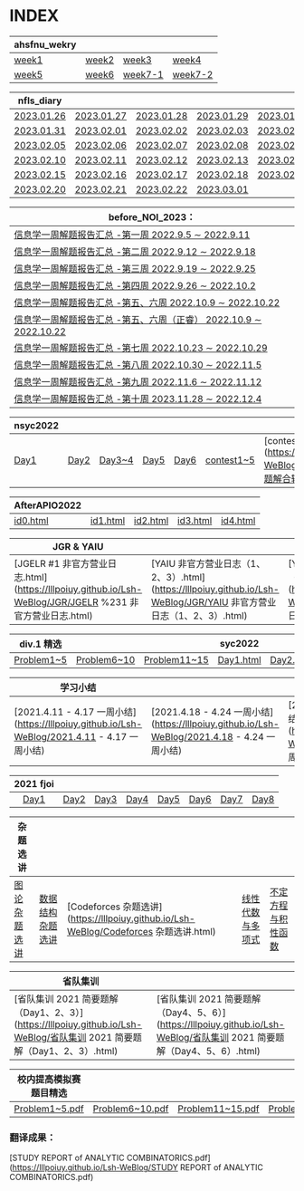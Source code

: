 # INDEX

| ahsfnu_wekry                                                 |                                                              |                                                              |                                                              |
| ------------------------------------------------------------ | ------------------------------------------------------------ | ------------------------------------------------------------ | ------------------------------------------------------------ |
| [week1](https://lllpoiuy.github.io/Lsh-WeBlog/ahsfnu_wekry/week1.html) | [week2](https://lllpoiuy.github.io/Lsh-WeBlog/ahsfnu_wekry/week2.html) | [week3](https://lllpoiuy.github.io/Lsh-WeBlog/ahsfnu_wekry/week3.html) | [week4](https://lllpoiuy.github.io/Lsh-WeBlog/ahsfnu_wekry/week4.html) |
| [week5](https://lllpoiuy.github.io/Lsh-WeBlog/ahsfnu_wekry/week5.html) | [week6](https://lllpoiuy.github.io/Lsh-WeBlog/ahsfnu_wekry/week6.html) | [week7-1](https://lllpoiuy.github.io/Lsh-WeBlog/ahsfnu_wekry/week7.html) | [week7-2](https://lllpoiuy.github.io/Lsh-WeBlog/ahsfnu_wekry/test.pdf) |

| nfls_diary                                                   |                                                              |                                                              |                                                              |                                                              |
| ------------------------------------------------------------ | ------------------------------------------------------------ | ------------------------------------------------------------ | ------------------------------------------------------------ | ------------------------------------------------------------ |
| [2023.01.26](https://lllpoiuy.github.io/Lsh-WeBlog/nfls_diary/2023.01.26.pdf) | [2023.01.27](https://lllpoiuy.github.io/Lsh-WeBlog/nfls_diary/2023.01.27.pdf) | [2023.01.28](https://lllpoiuy.github.io/Lsh-WeBlog/nfls_diary/2023.01.28.pdf) | [2023.01.29](https://lllpoiuy.github.io/Lsh-WeBlog/nfls_diary/2023.01.29.pdf) | [2023.01.30](https://lllpoiuy.github.io/Lsh-WeBlog/nfls_diary/2023.01.30.pdf) |
| [2023.01.31](https://lllpoiuy.github.io/Lsh-WeBlog/nfls_diary/2023.01.31.pdf) | [2023.02.01](https://lllpoiuy.github.io/Lsh-WeBlog/nfls_diary/2023.02.01.pdf) | [2023.02.02](https://lllpoiuy.github.io/Lsh-WeBlog/nfls_diary/2023.02.02.pdf) | [2023.02.03](https://lllpoiuy.github.io/Lsh-WeBlog/nfls_diary/2023.02.03.pdf) | [2023.02.04](https://lllpoiuy.github.io/Lsh-WeBlog/nfls_diary/2023.02.04.pdf) |
| [2023.02.05](https://lllpoiuy.github.io/Lsh-WeBlog/nfls_diary/2023.02.05.pdf) | [2023.02.06](https://lllpoiuy.github.io/Lsh-WeBlog/nfls_diary/2023.02.06.pdf) | [2023.02.07](https://lllpoiuy.github.io/Lsh-WeBlog/nfls_diary/2023.02.07.pdf) | [2023.02.08](https://lllpoiuy.github.io/Lsh-WeBlog/nfls_diary/2023.02.08.pdf) | [2023.02.09](https://lllpoiuy.github.io/Lsh-WeBlog/nfls_diary/2023.02.09.pdf) |
| [2023.02.10](https://lllpoiuy.github.io/Lsh-WeBlog/nfls_diary/2023.02.10.pdf) | [2023.02.11](https://lllpoiuy.github.io/Lsh-WeBlog/nfls_diary/2023.02.11.pdf) | [2023.02.12](https://lllpoiuy.github.io/Lsh-WeBlog/nfls_diary/2023.02.12.pdf) | [2023.02.13](https://lllpoiuy.github.io/Lsh-WeBlog/nfls_diary/2023.02.13.pdf) | [2023.02.14](https://lllpoiuy.github.io/Lsh-WeBlog/nfls_diary/2023.02.14.pdf) |
| [2023.02.15](https://lllpoiuy.github.io/Lsh-WeBlog/nfls_diary/2023.02.15.pdf) | [2023.02.16](https://lllpoiuy.github.io/Lsh-WeBlog/nfls_diary/2023.02.16.pdf) | [2023.02.17](https://lllpoiuy.github.io/Lsh-WeBlog/nfls_diary/2023.02.17.pdf) | [2023.02.18](https://lllpoiuy.github.io/Lsh-WeBlog/nfls_diary/2023.02.18.pdf) | [2023.02.19](https://lllpoiuy.github.io/Lsh-WeBlog/nfls_diary/2023.02.19.pdf) |
| [2023.02.20](https://lllpoiuy.github.io/Lsh-WeBlog/nfls_diary/2023.02.20.pdf) | [2023.02.21](https://lllpoiuy.github.io/Lsh-WeBlog/nfls_diary/2023.02.21.pdf) | [2023.02.22](https://lllpoiuy.github.io/Lsh-WeBlog/nfls_diary/2023.02.22.pdf) | [2023.03.01](https://lllpoiuy.github.io/Lsh-WeBlog/nfls_diary/2023.03.01.pdf) |                                                              |

| before_NOI_2023：                                            |
| ------------------------------------------------------------ |
| [信息学一周解题报告汇总 -第一周 2022.9.5 ∼ 2022.9.11](https://lllpoiuy.github.io/Lsh-WeBlog/afterNOI/week1.pdf) |
| [信息学一周解题报告汇总 -第二周 2022.9.12 ∼ 2022.9.18](https://lllpoiuy.github.io/Lsh-WeBlog/afterNOI/week2.pdf) |
| [信息学一周解题报告汇总 -第三周 2022.9.19 ∼ 2022.9.25](https://lllpoiuy.github.io/Lsh-WeBlog/afterNOI/week3.pdf) |
| [信息学一周解题报告汇总 -第四周 2022.9.26 ∼ 2022.10.2](https://lllpoiuy.github.io/Lsh-WeBlog/afterNOI/week4.pdf) |
| [信息学一周解题报告汇总 -第五、六周 2022.10.9 ∼ 2022.10.22](https://lllpoiuy.github.io/Lsh-WeBlog/afterNOI/week5and6.pdf) |
| [信息学一周解题报告汇总 -第五、六周（正睿） 2022.10.9 ∼ 2022.10.22](https://lllpoiuy.github.io/Lsh-WeBlog/afterNOI/week5and6id2.pdf) |
| [信息学一周解题报告汇总 -第七周 2022.10.23 ∼ 2022.10.29](https://lllpoiuy.github.io/Lsh-WeBlog/afterNOI/week7.pdf) |
| [信息学一周解题报告汇总 -第八周 2022.10.30 ∼ 2022.11.5](https://lllpoiuy.github.io/Lsh-WeBlog/afterNOI/week8.pdf) |
| [信息学一周解题报告汇总 -第九周 2022.11.6 ∼ 2022.11.12](https://lllpoiuy.github.io/Lsh-WeBlog/afterNOI/week9.pdf) |
| [信息学一周解题报告汇总 -第十周 2023.11.28 ∼ 2022.12.4](https://lllpoiuy.github.io/Lsh-WeBlog/afterNOI/week10.pdf) |

| nsyc2022                                                     |                                                              |                                                              |                                                              |                                                              |                                                              |                                                              |
| ------------------------------------------------------------ | ------------------------------------------------------------ | ------------------------------------------------------------ | ------------------------------------------------------------ | ------------------------------------------------------------ | ------------------------------------------------------------ | ------------------------------------------------------------ |
| [Day1](https://lllpoiuy.github.io/Lsh-WeBlog/nsyc2022/day1.html) | [Day2](https://lllpoiuy.github.io/Lsh-WeBlog/nsyc2022/day2.html) | [Day3~4](https://lllpoiuy.github.io/Lsh-WeBlog/nsyc2022/day3~4.html) | [Day5](https://lllpoiuy.github.io/Lsh-WeBlog/nsyc2022/Day5.html) | [Day6](https://lllpoiuy.github.io/Lsh-WeBlog/nsyc2022/Day6.html) | [contest1~5](https://lllpoiuy.github.io/Lsh-WeBlog/nsyc2022/比赛题解合辑.html) | [contest6~10](https://lllpoiuy.github.io/Lsh-WeBlog/main/nsyc2022/比赛题解合辑 2.html) |

| AfterAPIO2022                                                |                                                              |                                                              |                                                              |                                                              |
| ------------------------------------------------------------ | ------------------------------------------------------------ | ------------------------------------------------------------ | ------------------------------------------------------------ | ------------------------------------------------------------ |
| [id0.html](https://lllpoiuy.github.io/Lsh-WeBlog/afterAPIO/id0.html) | [id1.html](https://lllpoiuy.github.io/Lsh-WeBlog/afterAPIO/id1.html) | [id2.html](https://lllpoiuy.github.io/Lsh-WeBlog/afterAPIO/id2.html) | [id3.html](https://lllpoiuy.github.io/Lsh-WeBlog/afterAPIO/id3.html) | [id4.html](https://lllpoiuy.github.io/Lsh-WeBlog/afterAPIO/id4.html) |

| JGR & YAIU                                                   |                                                              |                                                              |
| ------------------------------------------------------------ | ------------------------------------------------------------ | ------------------------------------------------------------ |
| [JGELR #1 非官方营业日志.html](https://lllpoiuy.github.io/Lsh-WeBlog/JGR/JGELR %231 非官方营业日志.html) | [YAIU 非官方营业日志（1、2、3）.html](https://lllpoiuy.github.io/Lsh-WeBlog/JGR/YAIU 非官方营业日志（1、2、3）.html) | [YAIU 非官方营业日志（P4）.html](https://lllpoiuy.github.io/Lsh-WeBlog/JGR/YAIU 非官方营业日志（P4）.html) |

| div.1 精选                                                   |                                                              |                                                              | syc2022                                                      |                                                              |                                                              |
| ------------------------------------------------------------ | ------------------------------------------------------------ | ------------------------------------------------------------ | ------------------------------------------------------------ | ------------------------------------------------------------ | ------------------------------------------------------------ |
| [Problem1~5](https://lllpoiuy.github.io/Lsh-WeBlog/div1/Problem1~5.pdf) | [Problem6~10](https://lllpoiuy.github.io/Lsh-WeBlog/div1/Problem6~10.pdf) | [Problem11~15](https://lllpoiuy.github.io/Lsh-WeBlog/div1/Problem11~15.pdf) | [Day1.html](https://lllpoiuy.github.io/Lsh-WeBlog/syc2022/Day1.html) | [Day2.html](https://lllpoiuy.github.io/Lsh-WeBlog/syc2022/Day2.html) | [Day3.html](https://lllpoiuy.github.io/Lsh-WeBlog/syc2022/Day3.html) |


| 学习小结                                                     |                                                              |                                                              |                                                              |
| ------------------------------------------------------------ | ------------------------------------------------------------ | ------------------------------------------------------------ | ------------------------------------------------------------ |
| [2021.4.11 - 4.17 一周小结](https://lllpoiuy.github.io/Lsh-WeBlog/2021.4.11 - 4.17 一周小结) | [2021.4.18 - 4.24 一周小结](https://lllpoiuy.github.io/Lsh-WeBlog/2021.4.18 - 4.24 一周小结) | [2021.12.6 - 12.12 一周小结](https://lllpoiuy.github.io/Lsh-WeBlog/2021.12.6~12.12 一周小结.html) | [2021.12.13 - 12.19 一周小结](https://lllpoiuy.github.io/Lsh-WeBlog/2021.12.13~12.19 一周小结.html) |

|                      2021 fjoi                       |                                                      |                                                      |                                                      |                                                      |                                                      |                                                      |                                                      |
| :--------------------------------------------------: | :--------------------------------------------------: | :--------------------------------------------------: | :--------------------------------------------------: | :--------------------------------------------------: | :--------------------------------------------------: | :--------------------------------------------------: | :--------------------------------------------------: |
| [Day1](https://lllpoiuy.github.io/Lsh-WeBlog/D1.pdf) | [Day2](https://lllpoiuy.github.io/Lsh-WeBlog/D2.pdf) | [Day3](https://lllpoiuy.github.io/Lsh-WeBlog/D3.pdf) | [Day4](https://lllpoiuy.github.io/Lsh-WeBlog/D4.pdf) | [Day5](https://lllpoiuy.github.io/Lsh-WeBlog/D5.pdf) | [Day6](https://lllpoiuy.github.io/Lsh-WeBlog/D6.pdf) | [Day7](https://lllpoiuy.github.io/Lsh-WeBlog/D7.pdf) | [Day8](https://lllpoiuy.github.io/Lsh-WeBlog/D8.pdf) |


| 杂题选讲                                                     |                                                              |                                                              |                                                              |                                                              |
| ------------------------------------------------------------ | ------------------------------------------------------------ | ------------------------------------------------------------ | ------------------------------------------------------------ | ------------------------------------------------------------ |
| [图论杂题选讲](https://lllpoiuy.github.io/Lsh-WeBlog/图论杂题选讲.html) | [数据结构杂题选讲](https://lllpoiuy.github.io/Lsh-WeBlog/数据结构杂题选讲.html) | [Codeforces 杂题选讲](https://lllpoiuy.github.io/Lsh-WeBlog/Codeforces 杂题选讲.html) | [线性代数与多项式](https://lllpoiuy.github.io/Lsh-WeBlog/线性代数与多项式.html) | [不定方程与积性函数](https://lllpoiuy.github.io/Lsh-WeBlog/不定方程与积性函数.html) |

| 省队集训                                                     |                                                              |
| ------------------------------------------------------------ | ------------------------------------------------------------ |
| [省队集训 2021 简要题解（Day1、2、3）](https://lllpoiuy.github.io/Lsh-WeBlog/省队集训 2021 简要题解（Day1、2、3）.html) | [省队集训 2021 简要题解（Day4、5、6）](https://lllpoiuy.github.io/Lsh-WeBlog/省队集训 2021 简要题解（Day4、5、6）.html) |

|                    校内提高模拟赛题目精选                    |                                                              |                                                              |                                                              |
| :----------------------------------------------------------: | ------------------------------------------------------------ | ------------------------------------------------------------ | ------------------------------------------------------------ |
| [Problem1~5.pdf](https://lllpoiuy.github.io/Lsh-WeBlog/AnoipR/Problem1~5.pdf) | [Problem6~10.pdf](https://lllpoiuy.github.io/Lsh-WeBlog/AnoipR/Problem6~10.pdf) | [Problem11~15.pdf](https://lllpoiuy.github.io/Lsh-WeBlog/AnoipR/Problem11~15.pdf) | [Problem16~20.pdf](https://lllpoiuy.github.io/Lsh-WeBlog/AnoipR/Problem16~20.pdf) |

### 翻译成果：

[STUDY REPORT of ANALYTIC COMBINATORICS.pdf](https://lllpoiuy.github.io/Lsh-WeBlog/STUDY REPORT of ANALYTIC COMBINATORICS.pdf)
